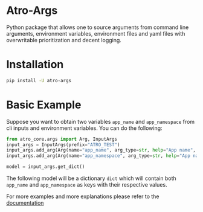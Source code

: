 <!--intro-start-->

# Atro-Args

Python package that allows one to source arguments from command line arguments, environment variables, environment files and yaml files with overwritable prioritization and decent logging.

# Installation

```bash
pip install -U atro-args
```

# Basic Example

Suppose you want to obtain two variables `app_name` and `app_namespace` from cli inputs and environment variables. You can do the following:

```python
from atro_core.args import Arg, InputArgs
input_args = InputArgs(prefix="ATRO_TEST")
input_args.add_arg(Arg(name="app_name", arg_type=str, help="App name", required=True))
input_args.add_arg(Arg(name="app_namespace", arg_type=str, help="App name", required=True))

model = input_args.get_dict()
```

The following model will be a dictionary `dict` which will contain both `app_name` and `app_namespace` as keys with their respective values.

<!--intro-end-->

For more examples and more explanations please refer to the [documentation](https://atropos112.github.io/atro-args/)
